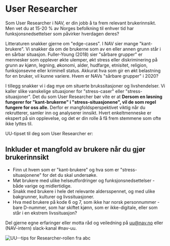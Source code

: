 # User Researcher
<p class="typo-ingress">Som User Researcher i NAV, er din jobb å ta frem relevant brukerinnsikt. Men vet du at 15-20 % av Norges befolkning til enhver tid har funksjonsnedsettelser som påvirker hverdagen deres?</p>

Litteraturen snakker gjerne om "edge-cases". I NAV sier mange "kant-brukere". Vi snakker da om de brukerne som av en eller annen grunn står i en sårbar situasjon. Fuller-Young (2018) sier "sårbare grupper" er mennesker som opplever økte ulemper, økt stress eller diskriminering på grunn av kjønn, legning, økonomi, alder, hudfarge, etnisitet, religion, funksjonsevne eller kriminell status. Akkurat hva som gir en økt belastning for en bruker, vil kunne variere. Hvem er NAVs "sårbare grupper" i 2020? 

I tillegg snakker vi i dag mye om situerte brukssitasjoner og livshendelser. Vi kaller slike vanskelige situasjoner for "stress-caser" eller "stress-situasjoner". Det du som User Researcher bør vite er at __Dersom en løsning fungerer for "kant-brukerne" i "stress-situasjonene", vil de som regel fungere for oss alle.__ Derfor er mangfoldsperspektivet viktig når du rekrutterer, samler inn og analyserer innsikt. Hvert enkeltmenneske er ekspert på sin opplevelse, og det er din rolle å få frem stemmene som ofte ikke lyttes til.

UU-tipset til deg som User Researcher er:
## Inkluder et mangfold av brukere når du gjør brukerinnsikt 

* Finn ut hvem som er "kant-brukere" og hva som er "stress-situasjonene" for det du skal undersøke.
* Møt brukere med ulike helseutfordringer og funksjonsnedsettelser - både varige og midlertidige.
* Snakk med brukere i hele det relevante aldersspennet, og med ulike bakgrunner, kulturer og livssituasjoner. 
* Hva med brukere på kode 6 og 7, som ikke har norsk personnummer - bare D-nummer, som har skiftet kjønn, som er ikke-digitale, eller som står i en ekstrem livssituasjon?

Del gjerne egne erfaringer eller motta råd og veiledning på uu@nav.no eller (NAV-intern) slack-kanal #nav-uu.

<!-- Tror bildet må lastet opp til Github'en vår & renames Researcher.pdf, sånn at vi kan lenke til: https://navikt.github.io/images/Researcher.pdf -->
![UU--tips for Researcher-rollen fra abc](https://navno.sharepoint.com/sites/universellutformingavikt/Shared%20Documents/Forms/AllItems.aspx?id=%2Fsites%2Funiversellutformingavikt%2FShared%20Documents%2FGeneral%2F16%20a11y%2Fa11y%5FTips4Teams%2Dresearcher%5F%5F83472%2Epdf&parent=%2Fsites%2Funiversellutformingavikt%2FShared%20Documents%2FGeneral%2F16%20a11y)
